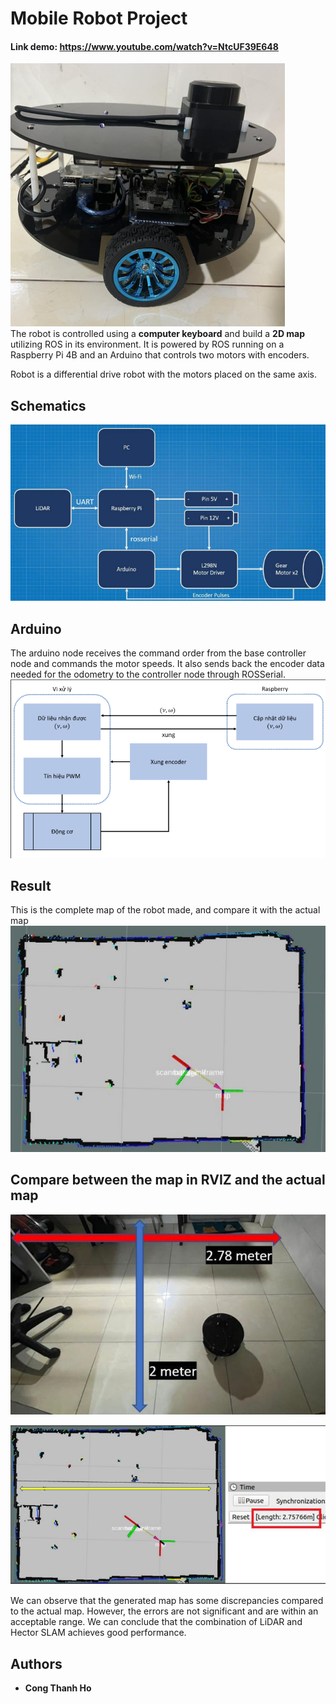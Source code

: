 # Mobile Robot Project
#### Link demo: https://www.youtube.com/watch?v=NtcUF39E648   

![alt text](/Images/image.png)  
The robot is controlled using a **computer keyboard** and build a **2D map** utilizing ROS in its environment. It is powered by ROS running on a Raspberry Pi 4B and an Arduino that controls two motors with encoders.  

Robot is a differential drive robot with the motors placed on the same axis.  

## Schematics
![alt text](/Images/DesignSystem.png)  

## Arduino
The arduino node receives the command order from the base controller node and commands the motor speeds. It also sends back the encoder data needed for the odometry to the controller node through ROSSerial.  
![alt text](/Images/Arduino.png)  

## Result
This is the complete map of the robot made, and compare it with the actual map  
![alt text](./Images/result.png)  

## Compare between the map in RVIZ and the actual map

![alt text](./Images/realmap.png)

![alt text](./Images/rvizmap.png)  

We can observe that the generated map has some discrepancies compared to the actual map. However, the errors are not significant and are within an acceptable range. We can conclude that the combination of LiDAR and Hector SLAM achieves good performance.

## Authors

* **Cong Thanh Ho**